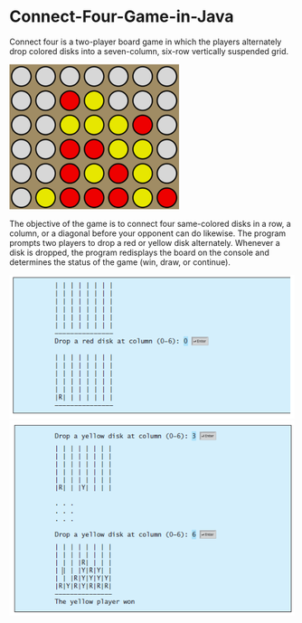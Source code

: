 # Connect-Four-Game-in-Java
Connect four is a two-player board game in which the players alternately drop colored disks into a seven-column, six-row vertically suspended grid.

<img src="snippets/ConnectFour.png" width="300">

The objective of the game is to connect four same-colored disks in a row, a column, or a diagonal before your opponent can do likewise. The program prompts two players to drop a red or yellow disk alternately. Whenever a disk is dropped, the program redisplays the board on the console and determines the status of the game (win, draw, or continue).

<img src="snippets/ConnectFour-Preview.png" >
<img src="snippets/ConnectFour-PreviewFinal.png" >
